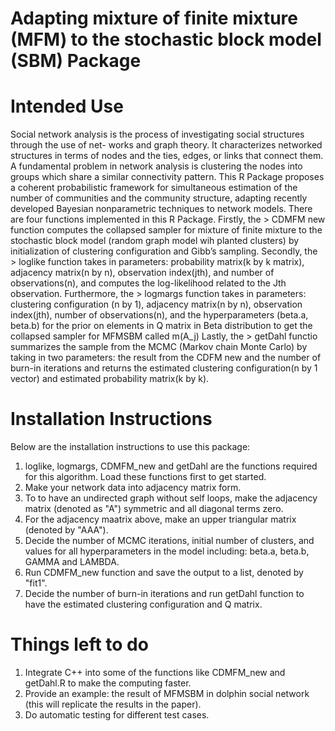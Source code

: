 # Adapting mixture of finite mixture (MFM) to the stochastic block model (SBM) Package

# Intended Use
Social network analysis is the process of investigating social structures through the use of net- works and graph theory. It characterizes networked structures in terms of nodes and the ties, edges, or links that connect them. A fundamental problem in network analysis is clustering the nodes into groups which share a similar connectivity pattern. This R Package proposes a coherent probabilistic framework for simultaneous estimation of the number of communities and the community structure, adapting recently developed Bayesian nonparametric techniques to network models.
There are four functions implemented in this R Package. Firstly, the > CDMFM new function computes the collapsed sampler for mixture of finite mixture to the stochastic block model (random graph model wih planted clusters) by initialization of clustering configuration and Gibb’s sampling. Secondly, the > loglike function takes in parameters: probability matrix(k by k matrix), adjacency matrix(n by n), observation index(jth), and number of observations(n), and computes the log-likelihood related to the Jth observation. Furthermore, the > logmargs function takes in parameters: clustering configuration (n by 1), adjacency matrix(n by n), observation index(jth), number of observations(n), and the hyperparameters (beta.a, beta.b) for the prior on elements in Q matrix in Beta distribution to get the collapsed sampler for MFMSBM called m(A_j)
 Lastly, the > getDahl functio summarizes the sample from the MCMC (Markov chain Monte Carlo) by taking in two parameters: the result from the CDFM new and the number of burn-in iterations and returns the estimated clustering configuration(n by 1 vector) and estimated probability matrix(k by k).
 
# Installation Instructions
Below are the installation instructions to use this package:
1. loglike, logmargs, CDMFM_new and getDahl are the functions required for this algorithm. Load these functions first to get started.
2. Make your network data into adjacency matrix form.
3. To to have an undirected graph without self loops, make the adjacency matrix (denoted as "A") symmetric and all diagonal terms zero. 
4. For the adjacency maatrix above, make an upper triangular matrix (denoted by "AAA").
5. Decide the number of MCMC iterations, initial number of clusters, and values for all hyperparameters in the model including: beta.a, beta.b, GAMMA and LAMBDA.
6. Run CDMFM_new function and save the output to a list, denoted by "fit1".
7. Decide the number of burn-in iterations and run getDahl function to have the estimated clustering configuration and Q matrix.

# Things left to do
1. Integrate C++ into some of the functions like CDMFM_new and getDahl.R to make the computing faster.
2. Provide an example: the result of MFMSBM in dolphin social network (this will replicate the results in the paper). 
3. Do automatic testing for different test cases.
